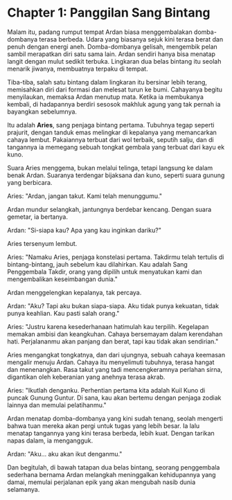 # Chapter 1: Panggilan Sang Bintang

Malam itu, padang rumput tempat Ardan biasa menggembalakan domba-dombanya terasa berbeda. Udara yang biasanya sejuk kini terasa berat dan penuh dengan energi aneh. Domba-dombanya gelisah, mengembik pelan sambil merapatkan diri satu sama lain. Ardan sendiri hanya bisa menatap langit dengan mulut sedikit terbuka. Lingkaran dua belas bintang itu seolah menarik jiwanya, membuatnya terpaku di tempat.

Tiba-tiba, salah satu bintang dalam lingkaran itu bersinar lebih terang, memisahkan diri dari formasi dan melesat turun ke bumi. Cahayanya begitu menyilaukan, memaksa Ardan menutup mata. Ketika ia membukanya kembali, di hadapannya berdiri sesosok makhluk agung yang tak pernah ia bayangkan sebelumnya.

Itu adalah **Aries**, sang penjaga bintang pertama. Tubuhnya tegap seperti prajurit, dengan tanduk emas melingkar di kepalanya yang memancarkan cahaya lembut. Pakaiannya terbuat dari wol terbaik, seputih salju, dan di tangannya ia memegang sebuah tongkat gembala yang terbuat dari kayu ek kuno.

Suara Aries menggema, bukan melalui telinga, tetapi langsung ke dalam benak Ardan. Suaranya terdengar bijaksana dan kuno, seperti suara gunung yang berbicara.

Aries: "Ardan, jangan takut. Kami telah menunggumu."

Ardan mundur selangkah, jantungnya berdebar kencang. Dengan suara gemetar, ia bertanya.

Ardan: "Si-siapa kau? Apa yang kau inginkan dariku?"

Aries tersenyum lembut.

Aries: "Namaku Aries, penjaga konstelasi pertama. Takdirmu telah tertulis di bintang-bintang, jauh sebelum kau dilahirkan. Kau adalah Sang Penggembala Takdir, orang yang dipilih untuk menyatukan kami dan mengembalikan keseimbangan dunia."

Ardan menggelengkan kepalanya, tak percaya.

Ardan: "Aku? Tapi aku bukan siapa-siapa. Aku tidak punya kekuatan, tidak punya keahlian. Kau pasti salah orang."

Aries: "Justru karena kesederhanaan hatimulah kau terpilih. Kegelapan memakan ambisi dan keangkuhan. Cahaya bersemayam dalam kerendahan hati. Perjalananmu akan panjang dan berat, tapi kau tidak akan sendirian."

Aries mengangkat tongkatnya, dan dari ujungnya, sebuah cahaya keemasan mengalir menuju Ardan. Cahaya itu menyelimuti tubuhnya, terasa hangat dan menenangkan. Rasa takut yang tadi mencengkeramnya perlahan sirna, digantikan oleh keberanian yang anehnya terasa akrab.

Aries: "Ikutlah denganku. Perhentian pertama kita adalah Kuil Kuno di puncak Gunung Guntur. Di sana, kau akan bertemu dengan penjaga zodiak lainnya dan memulai pelatihanmu."

Ardan menatap domba-dombanya yang kini sudah tenang, seolah mengerti bahwa tuan mereka akan pergi untuk tugas yang lebih besar. Ia lalu menatap tangannya yang kini terasa berbeda, lebih kuat. Dengan tarikan napas dalam, ia mengangguk.

Ardan: "Aku... aku akan ikut denganmu."

Dan begitulah, di bawah tatapan dua belas bintang, seorang penggembala sederhana bernama Ardan melangkah meninggalkan kehidupannya yang damai, memulai perjalanan epik yang akan mengubah nasib dunia selamanya.
